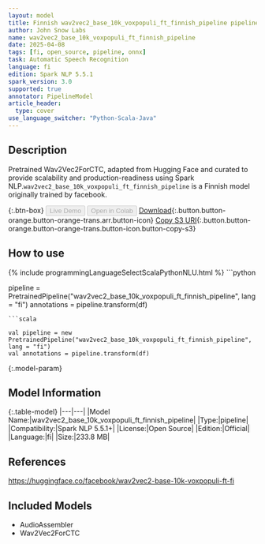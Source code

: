 ```yaml
---
layout: model
title: Finnish wav2vec2_base_10k_voxpopuli_ft_finnish_pipeline pipeline Wav2Vec2ForCTC from facebook
author: John Snow Labs
name: wav2vec2_base_10k_voxpopuli_ft_finnish_pipeline
date: 2025-04-08
tags: [fi, open_source, pipeline, onnx]
task: Automatic Speech Recognition
language: fi
edition: Spark NLP 5.5.1
spark_version: 3.0
supported: true
annotator: PipelineModel
article_header:
  type: cover
use_language_switcher: "Python-Scala-Java"
---
```


## Description

Pretrained Wav2Vec2ForCTC, adapted from Hugging Face and curated to provide scalability and production-readiness using Spark NLP.`wav2vec2_base_10k_voxpopuli_ft_finnish_pipeline` is a Finnish model originally trained by facebook.

{:.btn-box}
<button class="button button-orange" disabled>Live Demo</button>
<button class="button button-orange" disabled>Open in Colab</button>
[Download](https://s3.amazonaws.com/auxdata.johnsnowlabs.com/public/models/wav2vec2_base_10k_voxpopuli_ft_finnish_pipeline_fi_5.5.1_3.0_1744142923424.zip){:.button.button-orange.button-orange-trans.arr.button-icon}
[Copy S3 URI](s3://auxdata.johnsnowlabs.com/public/models/wav2vec2_base_10k_voxpopuli_ft_finnish_pipeline_fi_5.5.1_3.0_1744142923424.zip){:.button.button-orange.button-orange-trans.button-icon.button-copy-s3}

## How to use



<div class="tabs-box" markdown="1">
{% include programmingLanguageSelectScalaPythonNLU.html %}
```python

pipeline = PretrainedPipeline("wav2vec2_base_10k_voxpopuli_ft_finnish_pipeline", lang = "fi")
annotations =  pipeline.transform(df)   

```
```scala

val pipeline = new PretrainedPipeline("wav2vec2_base_10k_voxpopuli_ft_finnish_pipeline", lang = "fi")
val annotations = pipeline.transform(df)

```
</div>

{:.model-param}
## Model Information

{:.table-model}
|---|---|
|Model Name:|wav2vec2_base_10k_voxpopuli_ft_finnish_pipeline|
|Type:|pipeline|
|Compatibility:|Spark NLP 5.5.1+|
|License:|Open Source|
|Edition:|Official|
|Language:|fi|
|Size:|233.8 MB|

## References

https://huggingface.co/facebook/wav2vec2-base-10k-voxpopuli-ft-fi

## Included Models

- AudioAssembler
- Wav2Vec2ForCTC